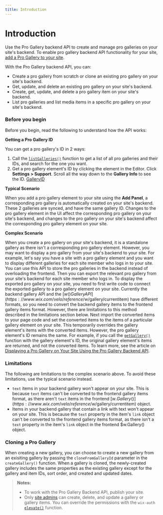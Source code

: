 ```yaml
---
title: Introduction
---
```


# Introduction

Use the Pro Gallery backend API to create and manage pro galleries on your site's backend. To enable pro gallery backend API functionality for your site, [add a Pro Gallery to your site](https://support.wix.com/en/article/wix-pro-gallery-adding-and-setting-up-your-gallery). 


With the Pro Gallery backend API, you can:

+ Create a pro gallery from scratch or clone an existing pro gallery on your site's backend.
+ Get, update, and delete an existing pro gallery on your site's backend.
+ Create, get, update, and delete a pro gallery item on your site's backend. 
+ List pro galleries and list media items in a specific pro gallery on your site's backend. 


### Before you begin 

Before you begin, read the following to understand how the API works:

**Getting a Pro Gallery ID**

You can get a pro gallery's ID in 2 ways:

1. Call the [`listGalleries()`](#listGalleries) function to get a list of all pro galleries and their IDs, and search for the one you want. 
2. Get a pro gallery element's ID by clicking the element in the Editor. Click **Settings > Support**. Scroll all the way down to the **Gallery Info** to see the ID. [GalleryID](get-id.png)

**Typical Scenario**

When you add a pro gallery element to your site using the **Add Panel**, a corresponding pro gallery is automatically created on your site's backend. These 2 galleries are synced, and have the same gallery ID. Changes to the pro gallery element in the UI affect the corresponding pro gallery on your site's backend, and changes to the pro gallery on your site's backend affect the corresponding pro gallery element on your site. 


**Complex Scenario**

When you create a pro gallery on your site's backend, it is a standalone gallery as there isn't a corresponding pro gallery element. However, you may want to display a pro gallery from your site's backend to your site. For example, let's say you have a site with a pro gallery element and you want to display different galleries for each site member who logs in to your site. You can use this API to store the pro galleries in the backend instead of overloading the frontend. Then you can export the relevant pro gallery from your site's backend for each site member who logs in. To display the exported pro gallery on your site, you need to first write code to connect the exported gallery to a pro gallery element on your site. Currently the backend gallery API and the [$w() Gallery API](https://www.wix.com/velo/reference/$w/gallery/currentitem) have different formats, so you need to convert the backend gallery items to the frontend gallery items format. However, there are limitations to this method described in the limitations section below. Next import the converted items to your page code and set the converted items to the items of a particular gallery element on your site. This temporarily overrides the gallery element's items with the converted items. However, the pro gallery element's ID remains the same. For example, if you call the [`getGallery()`](#getGallery) function with the gallery element's ID, the original gallery element's items are returned, and not the converted items. To learn more, see the article on [Displaying a Pro Gallery on Your Site Using the Pro Gallery Backend API](https://support.wix.com/en/article/velo-tutorial-displaying-a-pro-gallery-on-your-site-using-the-pro-gallery-backend-api). 


### Limitations

The following are limitations to the complex scenario above. To avoid these limitations, use the typical scenario instead.

+ `text` items in your backend gallery won't appear on your site. This is because `text` items can't be converted to the frontend gallery items format, as there aren't `text` items in the frontend [$w.Gallery()](https://www.wix.com/velo/reference/$w/gallery/currentitem) object. 
+ Items in your backend gallery that contain a link with text won't appear on your site. This is because the `text` property in the item's `link` object can't be converted to the frontend gallery items format, as there isn't a `text` property in the item's `link` object in the frontend $w.Gallery() object. 


### Cloning a Pro Gallery
When creating a new gallery, you can choose to create a new gallery from an exisiting gallery by passing the `cloneFromGalleryId` parameter in the `createGallery()` function. When a gallery is cloned, the newly-created gallery includes the same properties as the existing gallery except for the gallery and item IDs, sort order, and created and updated dates.


>**Notes:** 
> + To work with the Pro Gallery Backend API, publish your site. 
> + Only [site admins](https://support.wix.com/en/article/roles-permissions-overview) can create, delete, and update a gallery or gallery items. You can override the permissions with the `wix-auth` [`elevate()`](https://www.wix.com/velo/reference/wix-auth/elevate) function.


